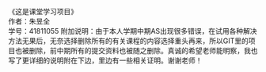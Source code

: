 《这是课堂学习项目》  
作者：朱昱全  
学号：41811055 
附加说明：由于本人学期中期AS出现很多错误，在试用各种解决方法无果后，无奈选择删除所有的有关课程的内容选择重头再来，所以GIT里的项目也被删除，前中期所有的提交资料也被随之删除。真诚的希望老师能明察，我也写了更详细的说明附在下边，里边有一些相关证明。谢谢老师！
